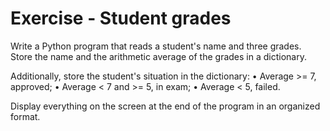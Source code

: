 # Exercise - Student grades

Write a Python program that reads a student's name and three grades. Store the name and the arithmetic average of the grades in a dictionary. 

Additionally, store the student's situation in the dictionary: 
• Average >= 7, approved; 
• Average < 7 and >= 5, in exam; 
• Average < 5, failed. 

Display everything on the screen at the end of the program in an organized format.
